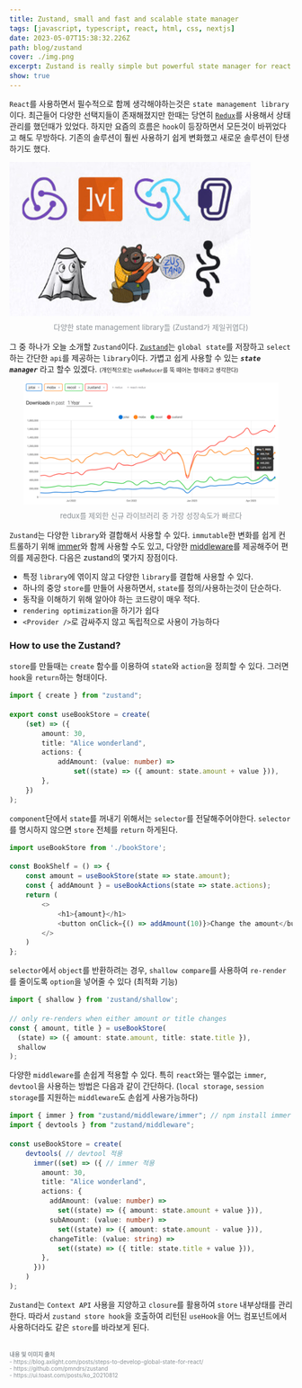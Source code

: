 ```yaml
---
title: Zustand, small and fast and scalable state manager 
tags: [javascript, typescript, react, html, css, nextjs]
date: 2023-05-07T15:38:32.226Z
path: blog/zustand
cover: ./img.png
excerpt: Zustand is really simple but powerful state manager for react.
show: true
---
```


`React`를 사용하면서 필수적으로 함께 생각해야하는것은 `state management library`이다. 최근들어 다양한 선택지들이 존재해졌지만 한때는 당연히 <a href='https://redux.js.org/' target="_blank" rel="noopener noreferrer">`Redux`</a>를 사용해서 상태관리를 했던때가 있었다. 하지만 요즘의 흐름은 `hook`이 등장하면서 모든것이 바뀌었다고 해도 무방하다. 기존의 솔루션이 훨씬 사용하기 쉽게 변화했고 새로운 솔루션이 탄생하기도 했다.  

<div style="width: 100%;margin-bottom: 15px; margin-left:auto; margin-right: auto;">
    <img src="./state_manager.png" />
    <div style="font-size:13px;color:#8b9196;display:flex;justify-content:center;margin-top:7px;">다양한 state management library들 (Zustand가 제일귀엽다)</div>
</div>





그 중 하나가 오늘 소개할 `Zustand`이다. <a href='https://github.com/pmndrs/zustand' target="_blank" rel="noopener noreferrer">`Zustand`</a>는 `global state`를 저장하고 `select`하는 간단한 `api`를 제공하는 `library`이다. 가볍고 쉽게 사용할 수 있는 _**`state manager`**_ 라고 할수 있겠다. <span style='font-size:10px'>(개인적으로는 `useReducer`를 뚝 떼어논 형태라고 생각한다)</span>

<div style="width: 90%;margin-bottom: 15px; margin-left:auto; margin-right: auto;">
    <img src="statistics.png" />
    <div style="font-size:13px;color:#8b9196;display:flex;justify-content:center;margin-top:7px;">redux를 제외한 신규 라이브러리 중 가장 성장속도가 빠르다 </div>
</div>

`Zustand`는 다양한 `library`와 결합해서 사용할 수 있다. `immutable`한 변화를 쉽게 컨트롤하기 위해 <a href='https://github.com/pmndrs/zustand/tree/2b29d736841dc7b3fd7dec8cbfea50fee7295974#sick-of-reducers-and-changing-nested-state-use-immer' target="_blank" rel="noopener noreferrer">immer</a>와 함께 사용할 수도 있고, 다양한 <a href='https://github.com/pmndrs/zustand/tree/2b29d736841dc7b3fd7dec8cbfea50fee7295974#middleware' target="_blank" rel="noopener noreferrer">middleware</a>를 제공해주어 편의를 제공한다. 다음은 zustand의 몇가지 장점이다.
- 특정 `library`에 엮이지 않고 다양한 `library`를 결합해 사용할 수 있다.
- 하나의 중앙 `store`를 만들어 사용하면서, `state`를 정의/사용하는것이 단순하다.
- 동작을 이해하기 위해 알아야 하는 코드량이 매우 적다.
- `rendering optimization`을 하기가 쉽다
- `<Provider />`로 감싸주지 않고 독립적으로 사용이 가능하다

### How to use the Zustand?
`store`를 만들때는 `create` 함수를 이용하여 `state`와 `action`을 정희할 수 있다. 그러면 `hook`을 `return`하는 형태이다.
```typescript
import { create } from "zustand";

export const useBookStore = create(
    (set) => ({
        amount: 30,
        title: "Alice wonderland",
        actions: {
            addAmount: (value: number) =>
                set((state) => ({ amount: state.amount + value })),
        },
    })
);
```

`component`단에서 `state`를 꺼내기 위해서는 `selector`를 전달해주어야한다. `selector`를 명시하지 않으면 `store` 전체를 `return` 하게된다.
```typescript
import useBookStore from './bookStore';

const BookShelf = () => {
    const amount = useBookStore(state => state.amount);
    const { addAmount } = useBookActions(state => state.actions);
    return (
        <>
            <h1>{amount}</h1>
            <button onClick={() => addAmount(10)}>Change the amount</button>
        </>
    )
};
```

`selector`에서 `object`를 반환하려는 경우, `shallow compare`를 사용하여 `re-render`를 줄이도록 `option`을 넣어줄 수 있다 (최적화 기능)
```typescript
import { shallow } from 'zustand/shallow';

// only re-renders when either amount or title changes
const { amount, title } = useBookStore(
  (state) => ({ amount: state.amount, title: state.title }),
  shallow
);
```

다양한 `middleware`를 손쉽게 적용할 수 있다. 특히 `react`와는 뗄수없는 `immer`, `devtool`을 사용하는 방법은 다음과 같이 간단하다. (`local storage`, `session storage`를 지원하는 `middleware`도 손쉽게 사용가능하다)
```typescript
import { immer } from "zustand/middleware/immer"; // npm install immer 필요
import { devtools } from "zustand/middleware";

const useBookStore = create(
    devtools( // devtool 적용 
      immer((set) => ({ // immer 적용 
        amount: 30,
        title: "Alice wonderland",
        actions: {
          addAmount: (value: number) =>
            set((state) => ({ amount: state.amount + value })),
          subAmount: (value: number) =>
            set((state) => ({ amount: state.amount - value })),
          changeTitle: (value: string) =>
            set((state) => ({ title: state.title + value })),
        },
      }))
    )
);
```

`Zustand`는 `Context API` 사용을 지양하고 `closure`를 활용하여 `store` 내부상태를 관리한다. 따라서 `zustand store hook`을 호출하여 리턴된 `useHook`을 어느 컴포넌트에서 사용하더라도 같은 `store`를 바라보게 된다.





<br/>
<div style="font-size:10px;color:#8b9196;word-break: break-all"><b>내용 및 이미지 출처</b><br/>
- https://blog.axlight.com/posts/steps-to-develop-global-state-for-react/<br/>
- https://github.com/pmndrs/zustand<br/>  
- https://ui.toast.com/posts/ko_20210812
</div>

